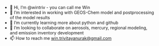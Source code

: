 - 👋 Hi, I’m @wintriv - you can call me Win
- 👀 I’m interested in working with GEOS-Chem model and postprocessing of the model results
- 🌱 I’m currently learning more about python and github
- 💞️ I’m looking to collaborate on aerosols, mercury, regional modeling, and emission inventory development
- 📫 How to reach me win.trivitayanurak@gmail.com

<!---
wintriv/wintriv is a ✨ special ✨ repository because its `README.md` (this file) appears on your GitHub profile.
You can click the Preview link to take a look at your changes.
--->
